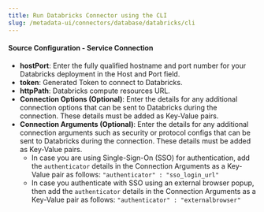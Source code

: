 ```yaml
---
title: Run Databricks Connector using the CLI
slug: /metadata-ui/connectors/database/databricks/cli
---
```


<ConnectorIntro connector="Databricks" goal="CLI" hasProfiler="true" hasDBT="true" />

<Requirements />

<MetadataIngestionServiceDev service="database" connector="Databricks" goal="CLI"/>

<h4>Source Configuration - Service Connection</h4>

- **hostPort**: Enter the fully qualified hostname and port number for your Databricks deployment in the Host and Port field.
- **token**: Generated Token to connect to Databricks.
- **httpPath**: Databricks compute resources URL.
- **Connection Options (Optional)**: Enter the details for any additional connection options that can be sent to Databricks during the connection. These details must be added as Key-Value pairs.
- **Connection Arguments (Optional)**: Enter the details for any additional connection arguments such as security or protocol configs that can be sent to Databricks during the connection. These details must be added as Key-Value pairs. 
  - In case you are using Single-Sign-On (SSO) for authentication, add the `authenticator` details in the Connection Arguments as a Key-Value pair as follows: `"authenticator" : "sso_login_url"`
  - In case you authenticate with SSO using an external browser popup, then add the `authenticator` details in the Connection Arguments as a Key-Value pair as follows: `"authenticator" : "externalbrowser"`

<MetadataIngestionConfig service="database" connector="Databricks" goal="CLI" hasProfiler="true" hasDBT="true"/>
